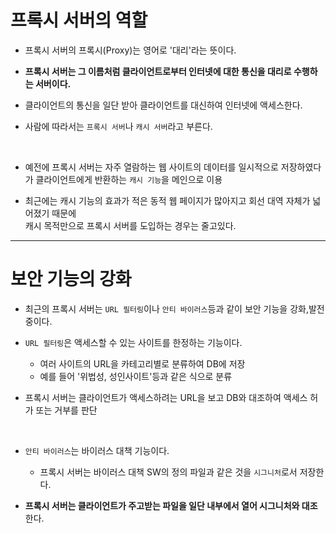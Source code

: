 
# 프록시 서버의 역할

* 프록시 서버의 프록시(Proxy)는 영어로 '대리'라는 뜻이다.

* <b>프록시 서버는 그 이름처럼 클라이언트로부터 인터넷에 대한 통신을 대리로 수행하는 서버이다.</b>

* 클라이언트의 통신을 일단 받아 클라이언트를 대신하여 인터넷에 액세스한다.

* 사람에 따라서는 `프록시 서버`나 `캐시 서버`라고 부른다.

<br>

* 예전에 프록시 서버는 자주 열람하는 웹 사이트의 데이터를 일시적으로 저장하였다가 클라이언트에게 반환하는 `캐시 기능`을 메인으로 이용

* 최근에는 캐시 기능의 효과가 적은 동적 웹 페이지가 많아지고 회선 대역 자체가 넓어졌기 때문에 <br> 캐시 목적만으로 프록시 서버를 도입하는 경우는 줄고있다.

---

# 보안 기능의 강화

* 최근의 프록시 서버는 `URL 필터링`이나 `안티 바이러스`등과 같이 보안 기능을 강화,발전중이다.

* `URL 필터링`은 액세스할 수 있는 사이트를 한정하는 기능이다.
    - 여러 사이트의 URL을 카테고리별로 분류하여 DB에 저장
    - 예를 들어 '위법성, 성인사이트'등과 같은 식으로 분류

* 프록시 서버는 클라이언트가 액세스하려는 URL을 보고 DB와 대조하여 액세스 허가 또는 거부를 판단

<br>

* `안티 바이러스`는 바이러스 대책 기능이다.
    - 프록시 서버는 바이러스 대책 SW의 정의 파일과 같은 것을 `시그니처`로서 저장한다.

* <b>프록시 서버는 클라이언트가 주고받는 파일을 일단 내부에서 열어 시그니처와 대조</b>한다.

